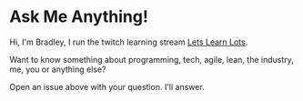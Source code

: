 # Ask Me Anything!

Hi, I'm Bradley, I run the twitch learning stream [Lets Learn Lots](https://twitch.tv/letslearnlots).

Want to know something about programming, tech, agile, lean, the industry, me, you or anything else?

Open an issue above with your question. I'll answer.
